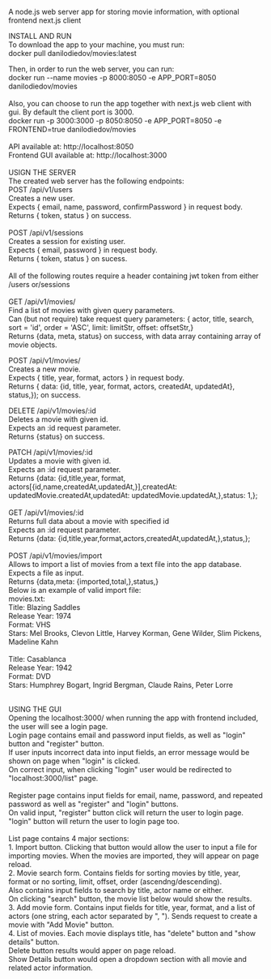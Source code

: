 A node.js web server app for storing movie information, with optional frontend next.js client

INSTALL AND RUN <br>
To download the app to your machine, you must run: <br>
docker pull danilodiedov/movies:latest

Then, in order to run the web server, you can run: <br>
docker run --name movies -p 8000:8050 -e APP_PORT=8050 danilodiedov/movies <br>
<br>
Also, you can choose to run the app together with next.js web client with gui. By default the client port is 3000. <br>
docker run -p 3000:3000 -p 8050:8050 -e APP_PORT=8050 -e FRONTEND=true danilodiedov/movies<br>
<br>
API available at: http://localhost:8050 <br>
Frontend GUI available at: http://localhost:3000<br>
<br>
USIGN THE SERVER<br>
The created web server has the following endpoints:<br>
POST /api/v1/users<br>
Creates a new user. <br>
Expects { email, name, password, confirmPassword } in request body.<br>
Returns { token, status } on success.<br>
<br>
POST /api/v1/sessions<br>
Creates a session for existing user.<br>
Expects { email, password } in request body.<br>
Returns { token, status } on sucess.<br>
<br>
All of the following routes require a header containing jwt token from either /users or/sessions<br>
<br>
GET /api/v1/movies/<br>
Find a list of movies with given query parameters.<br>
Can (but not require) take request query parameters: { actor, title, search, sort = 'id', order = 'ASC', limit: limitStr, offset: offsetStr,}<br>
Returns {data, meta, status} on success, with data array containing array of movie objects.<br>

POST /api/v1/movies/ <br>
Creates a new movie.<br>
Expects { title, year, format, actors } in request body.<br>
Returns { data: {id, title, year, format, actors, createdAt, updatedAt}, status,}); on success.<br>

DELETE /api/v1/movies/:id<br>
Deletes a movie with given id.<br>
Expects an :id request parameter.<br>
Returns {status} on success.<br>

PATCH /api/v1/movies/:id<br>
Updates a movie with given id.<br>
Expects  an :id request parameter.<br>
Returns {data: {id,title,year, format, actors[{id,name,createdAt,updatedAt,}],createdAt: updatedMovie.createdAt,updatedAt: updatedMovie.updatedAt,},status: 1,};<br>
<br>
GET /api/v1/movies/:id<br>
Returns full data about a movie with specified id<br>
Expects an :id request parameter.<br>
Returns {data: {id,title,year,format,actors,createdAt,updatedAt,},status,};<br>
<br>
POST /api/v1/movies/import<br>
Allows to import a list of movies from a text file into the app database.<br>
Expects a file as input.<br>
Returns {data,meta: {imported,total,},status,}<br>
Below is an example of valid import file:<br>
movies.txt:<br>
Title: Blazing Saddles<br>
Release Year: 1974<br>
Format: VHS<br>
Stars: Mel Brooks, Clevon Little, Harvey Korman, Gene Wilder, Slim Pickens, Madeline Kahn<br>
<br>
Title: Casablanca<br>
Release Year: 1942<br>
Format: DVD<br>
Stars: Humphrey Bogart, Ingrid Bergman, Claude Rains, Peter Lorre<br>

<br>
USING THE GUI<br>
Opening the localhost:3000/ when running the app with frontend included, the user will see a login page.<br>
Login page contains email and password input fields, as well as "login" button and "register" button.<br>
If user inputs incorrect data into input fields, an error message would be shown on page when "login" is clicked.<br>
On correct input, when clicking "login" user would be redirected to "localhost:3000/list" page.<br>
<br>
Register page contains input fields for email, name, password, and repeated password as well as "register" and "login" buttons.<br>
On valid input, "register" button click will return the user to login page.<br>
"login" button will return the user to login page too.<br>
<br>
List page contains 4 major sections:<br>
1. Import button. Clicking that button would allow the user to input a file for importing movies. When the movies are imported, they will appear on page reload.<br>
2. Movie search form. Contains fields for sorting movies by title, year, format or no sorting, limit, offset, order (ascendng/descending).<br>
Also contains input fields to search by title, actor name or either.<br>
On clicking "search" button, the movie list below would show the results.<br>
3. Add movie form. Contains input fields for title, year, format, and a list of actors (one string, each actor separated by ", "). Sends request to create a movie with "Add Movie" button.<br>
4. List of movies. Each movie displays title, has "delete" button and "show details" button. <br>
Delete button results would apper on page reload. <br>
Show Details button would open a dropdown section with all movie and related actor information. <br>
